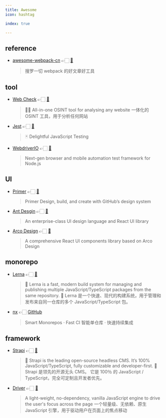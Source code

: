 ```yaml
---
title: Awesome
icon: hashtag

index: true

---
```


<!-- more -->

## reference

- [awesome-webpack-cn](https://webpack.docschina.org/) 👉🏻 [🐙](https://github.com/webpack-china/awesome-webpack-cn)
    > 搜罗一切 webpack 的好文章好工具

## tool

- [Web Check](https://web-check.xyz) 👉🏻 [🐙](https://github.com/lissy93/web-check)
    > 🕵️‍♂️ All-in-one OSINT tool for analysing any website
    > 一体化的 OSINT 工具，用于分析任何网站
- [Jest](https://jestjs.io) 👉🏻 [🐙](https://github.com/jestjs/jest)
    > 🃏 Delightful JavaScript Testing
- [WebdriverIO](https://webdriver.io) 👉🏻 [🐙](https://github.com/webdriverio/webdriverio)
    > Next-gen browser and mobile automation test framework for Node.js

## UI

- [Primer](https://primer.style/) 👉🏻 [🐙](https://github.com/primer/react)
    > Primer Design, build, and create with GitHub’s design system
- [Ant Desgin](https://ant.design) 👉🏻 [🐙](https://github.com/ant-design/ant-design)
    > An enterprise-class UI design language and React UI library
- [Arco Design](https://arco.design/) 👉🏻 [🐙](https://github.com/arco-design/arco-design)
    > A comprehensive React UI components library based on Arco Design

## monorepo

- [Lerna](https://lerna.js.org) 👉🏻 [🐙](https://github.com/lerna/lerna)
    > 🐉 Lerna is a fast, modern build system for managing and publishing multiple JavaScript/TypeScript packages from the same repository.
    > 🐉 Lerna 是一个快速、现代的构建系统，用于管理和发布来自同一仓库的多个 JavaScript/TypeScript 包。
- [nx](https://nx.dev) 👉🏻 [GitHub](https://github.com/nrwl/nx)
    > Smart Monorepos · Fast CI
    > 智能单仓库 · 快速持续集成

## framework

- [Strapi](https://strapi.io) 👉🏻 [🐙](https://github.com/strapi/strapi)
    > 🚀 Strapi is the leading open-source headless CMS. It’s 100% JavaScript/TypeScript, fully customizable and developer-first.
    > 🚀 Strapi 是领先的开源无头 CMS。 它是 100％ 的 JavaScript / TypeScript，完全可定制且开发者优先。
- [Driver](https://driverjs.com/) 👉🏻 [🐙](https://github.com/kamranahmedse/driver.js)
    > A light-weight, no-dependency, vanilla JavaScript engine to drive the user's focus across the page
    > 一个轻量级、无依赖、原生 JavaScript 引擎，用于驱动用户在页面上的焦点移动